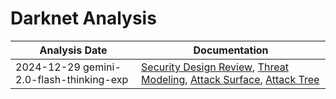 # Darknet Analysis
| Analysis Date | Documentation |
|---------------|---------------|
| 2024-12-29 gemini-2.0-flash-thinking-exp | [Security Design Review](pjreddie/darknet/2024-12-29-gemini-2.0-flash-thinking-exp/sec-design.md), [Threat Modeling](pjreddie/darknet/2024-12-29-gemini-2.0-flash-thinking-exp/threat-modeling.md), [Attack Surface](pjreddie/darknet/2024-12-29-gemini-2.0-flash-thinking-exp/attack-surface.md), [Attack Tree](pjreddie/darknet/2024-12-29-gemini-2.0-flash-thinking-exp/attack-tree.md) |